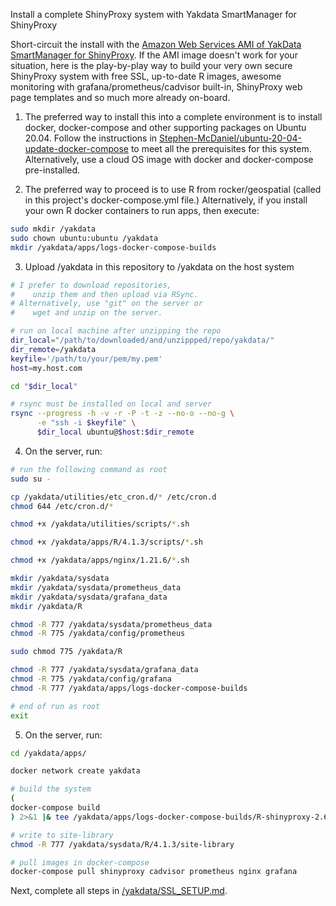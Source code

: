 Install a complete ShinyProxy system with Yakdata SmartManager for ShinyProxy

Short-circuit the install with the [Amazon Web Services AMI of YakData SmartManager for ShinyProxy](https://aws.amazon.com/marketplace/pp/prodview-de7oj4x576blg). If the AMI image doesn't work for your situation, here is the play-by-play way to build your very own secure ShinyProxy system with free SSL, up-to-date R images, awesome monitoring with grafana/prometheus/cadvisor built-in, ShinyProxy web page templates and so much more already on-board.

1) The preferred way to install this into a complete environment is to install docker, docker-compose and other supporting packages on Ubuntu 20.04. Follow the instructions in [Stephen-McDaniel/ubuntu-20-04-update-docker-compose](https://github.com/Stephen-McDaniel/ubuntu-20-04-update-docker-compose) to meet all the prerequisites for this system. 
Alternatively, use a cloud OS image with docker and docker-compose pre-installed.

2) The preferred way to proceed is to use R from rocker/geospatial (called in this project's docker-compose.yml file.) 
Alternatively, if you install your own R docker containers to run apps, then execute:

```bash
sudo mkdir /yakdata
sudo chown ubuntu:ubuntu /yakdata
mkdir /yakdata/apps/logs-docker-compose-builds
```

3) Upload /yakdata in this repository to /yakdata on the host system

```bash
# I prefer to download repositories, 
#    unzip them and then upload via RSync.
# Alternatively, use "git" on the server or 
#    wget and unzip on the server.

# run on local machine after unzipping the repo
dir_local="/path/to/downloaded/and/unzippped/repo/yakdata/"
dir_remote=/yakdata
keyfile='/path/to/your/pem/my.pem'
host=my.host.com

cd "$dir_local"

# rsync must be installed on local and server
rsync --progress -h -v -r -P -t -z --no-o --no-g \
      -e "ssh -i $keyfile" \
      $dir_local ubuntu@$host:$dir_remote
```

4) On the server, run:

```bash
# run the following command as root
sudo su -

cp /yakdata/utilities/etc_cron.d/* /etc/cron.d
chmod 644 /etc/cron.d/*

chmod +x /yakdata/utilities/scripts/*.sh

chmod +x /yakdata/apps/R/4.1.3/scripts/*.sh

chmod +x /yakdata/apps/nginx/1.21.6/*.sh

mkdir /yakdata/sysdata
mkdir /yakdata/sysdata/prometheus_data
mkdir /yakdata/sysdata/grafana_data
mkdir /yakdata/R

chmod -R 777 /yakdata/sysdata/prometheus_data
chmod -R 775 /yakdata/config/prometheus

sudo chmod 775 /yakdata/R

chmod -R 777 /yakdata/sysdata/grafana_data
chmod -R 775 /yakdata/config/grafana
chmod -R 777 /yakdata/apps/logs-docker-compose-builds

# end of run as root
exit
```

5) On the server, run:
```bash
cd /yakdata/apps/

docker network create yakdata

# build the system
(
docker-compose build 
) 2>&1 |& tee /yakdata/apps/logs-docker-compose-builds/R-shinyproxy-2.6.1.log

# write to site-library
chmod -R 777 /yakdata/sysdata/R/4.1.3/site-library

# pull images in docker-compose 
docker-compose pull shinyproxy cadvisor prometheus nginx grafana
```

Next, complete all steps in [/yakdata/SSL_SETUP.md](SSL_SETUP.md). 
